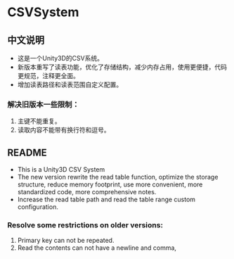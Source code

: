 # CSVSystem

## 中文说明
 - 这是一个Unity3D的CSV系统。
 - 新版本重写了读表功能，优化了存储结构，减少内存占用，使用更便捷，代码更规范，注释更全面。
 - 增加读表路径和读表范围自定义配置。

### 解决旧版本一些限制：
1. 主键不能重复。
2. 读取内容不能带有换行符和逗号。

## README
 - This is a Unity3D CSV System
 - The new version rewrite the read table function, optimize the storage structure, reduce memory footprint, use more convenient, more standardized code, more comprehensive notes.
 - Increase the read table path and read the table range custom configuration.

### Resolve some restrictions on older versions:
1. Primary key can not be repeated.
2. Read the contents can not have a newline and comma,
